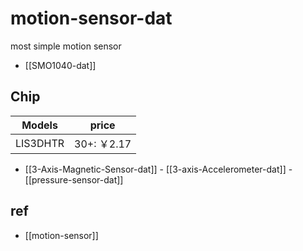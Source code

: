 
# motion-sensor-dat

most simple motion sensor 

- [[SMO1040-dat]]


## Chip 

| Models   | price      |
| -------- | ---------- |
| LIS3DHTR | 30+: ￥2.17 |

- [[3-Axis-Magnetic-Sensor-dat]] - [[3-axis-Accelerometer-dat]] - [[pressure-sensor-dat]]


## ref 

- [[motion-sensor]]


